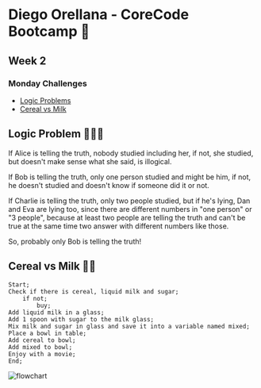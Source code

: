# Diego Orellana - CoreCode Bootcamp 🚀
## Week 2
### Monday Challenges
- [Logic Problems](https://github.com/DiegoMGE/core-code-from-scratch-readme-week-2/edit/main/README.md#logic-problem)
- [Cereal vs Milk](https://github.com/DiegoMGE/core-code-from-scratch-readme-week-2/edit/main/README.md#cereal-vs-milk)

## Logic Problem 😵‍💫🧠
If Alice is telling the truth, nobody studied including her, if not, she studied, but doesn't make sense what she said, is illogical.

If Bob is telling the truth, only one person studied and might be him, if not, he doesn't studied and doesn't know if someone did it or not.

If Charlie is telling the truth, only two people studied, but if he's lying, Dan and Eva are lying too, since there are different numbers in "one person" or "3 people", because at least two people are telling the truth and can't be true at the same time two answer with different numbers like those.

So, probably only Bob is telling the truth!

## Cereal vs Milk 🌽🥛
```
Start;
Check if there is cereal, liquid milk and sugar;
    if not;
        buy;
Add liquid milk in a glass;
Add 1 spoon with sugar to the milk glass;
Mix milk and sugar in glass and save it into a variable named mixed;
Place a bowl in table;
Add cereal to bowl;
Add mixed to bowl;
Enjoy with a movie;
End;
```
![flowchart](https://i.imgur.com/2W8BmcU.png)
